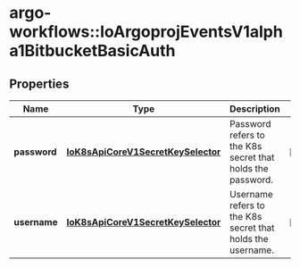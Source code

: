 # argo-workflows::IoArgoprojEventsV1alpha1BitbucketBasicAuth

## Properties
Name | Type | Description | Notes
------------ | ------------- | ------------- | -------------
**password** | [**IoK8sApiCoreV1SecretKeySelector**](IoK8sApiCoreV1SecretKeySelector.md) | Password refers to the K8s secret that holds the password. | [optional] 
**username** | [**IoK8sApiCoreV1SecretKeySelector**](IoK8sApiCoreV1SecretKeySelector.md) | Username refers to the K8s secret that holds the username. | [optional] 



